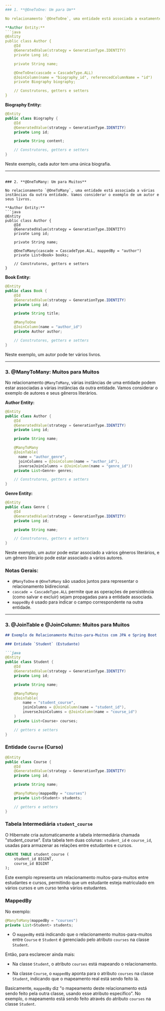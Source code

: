 ```yaml
---
### 1. **@OneToOne: Um para Um**

No relacionamento `@OneToOne`, uma entidade está associada a exatamente uma instância da outra entidade. Vamos considerar o exemplo de um autor e sua biografia.

**Author Entity:**
```java
@Entity
public class Author {
    @Id
    @GeneratedValue(strategy = GenerationType.IDENTITY)
    private Long id;

    private String name;

    @OneToOne(cascade = CascadeType.ALL)
    @JoinColumn(name = "biography_id", referencedColumnName = "id")
    private Biography biography;

    // Construtores, getters e setters
}
```

**Biography Entity:**
```java
@Entity
public class Biography {
    @Id
    @GeneratedValue(strategy = GenerationType.IDENTITY)
    private Long id;

    private String content;

    // Construtores, getters e setters
}
```

Neste exemplo, cada autor tem uma única biografia.

---
```

### 2. **@OneToMany: Um para Muitos**

No relacionamento `@OneToMany`, uma entidade está associada a várias instâncias da outra entidade. Vamos considerar o exemplo de um autor e seus livros.

**Author Entity:**
```java
@Entity
public class Author {
    @Id
    @GeneratedValue(strategy = GenerationType.IDENTITY)
    private Long id;

    private String name;

    @OneToMany(cascade = CascadeType.ALL, mappedBy = "author")
    private List<Book> books;

    // Construtores, getters e setters
}
```

**Book Entity:**
```java
@Entity
public class Book {
    @Id
    @GeneratedValue(strategy = GenerationType.IDENTITY)
    private Long id;

    private String title;

    @ManyToOne
    @JoinColumn(name = "author_id")
    private Author author;

    // Construtores, getters e setters
}
```

Neste exemplo, um autor pode ter vários livros.

---
### 3. **@ManyToMany: Muitos para Muitos**

No relacionamento `@ManyToMany`, várias instâncias de uma entidade podem estar associadas a várias instâncias da outra entidade. Vamos considerar o exemplo de autores e seus gêneros literários.

**Author Entity:**
```java
@Entity
public class Author {
    @Id
    @GeneratedValue(strategy = GenerationType.IDENTITY)
    private Long id;

    private String name;

    @ManyToMany
    @JoinTable(
      name = "author_genre",
      joinColumns = @JoinColumn(name = "author_id"),
      inverseJoinColumns = @JoinColumn(name = "genre_id"))
    private List<Genre> genres;

    // Construtores, getters e setters
}
```

**Genre Entity:**
```java
@Entity
public class Genre {
    @Id
    @GeneratedValue(strategy = GenerationType.IDENTITY)
    private Long id;

    private String name;

    // Construtores, getters e setters
}
```

Neste exemplo, um autor pode estar associado a vários gêneros literários, e um gênero literário pode estar associado a vários autores.

### Notas Gerais:


- `@ManyToOne` e `@OneToMany` são usados juntos para representar o relacionamento bidirecional.
- `cascade = CascadeType.ALL` permite que as operações de persistência (como salvar e excluir) sejam propagadas para a entidade associada.
- `mappedBy` é usado para indicar o campo correspondente na outra entidade.
---

### 3. **@JoinTable e @JoinColumn: Muitos para Muitos**

```markdown
## Exemplo de Relacionamento Muitos-para-Muitos com JPA e Spring Boot

### Entidade `Student` (Estudante)

```java
@Entity
public class Student {
    @Id
    @GeneratedValue(strategy = GenerationType.IDENTITY)
    private Long id;

    private String name;

    @ManyToMany
    @JoinTable(
        name = "student_course",
        joinColumns = @JoinColumn(name = "student_id"),
        inverseJoinColumns = @JoinColumn(name = "course_id")
    )
    private List<Course> courses;

    // getters e setters
}
```

### Entidade `Course` (Curso)

```java
@Entity
public class Course {
    @Id
    @GeneratedValue(strategy = GenerationType.IDENTITY)
    private Long id;

    private String name;

    @ManyToMany(mappedBy = "courses")
    private List<Student> students;

    // getters e setters
}
```

### Tabela Intermediária `student_course`

O Hibernate cria automaticamente a tabela intermediária chamada "student_course". Esta tabela tem duas colunas: `student_id` e `course_id`, usadas para armazenar as relações entre estudantes e cursos.

```sql
CREATE TABLE student_course (
    student_id BIGINT,
    course_id BIGINT
);
```

Este exemplo representa um relacionamento muitos-para-muitos entre estudantes e cursos, permitindo que um estudante esteja matriculado em vários cursos e um curso tenha vários estudantes.

### MappedBy 

No exemplo:

```java
@ManyToMany(mappedBy = "courses")
private List<Student> students;
```

- O `mappedBy` está indicando que o relacionamento muitos-para-muitos entre `Course` e `Student` é gerenciado pelo atributo `courses` na classe `Student`.

Então, para esclarecer ainda mais:

- Na classe `Student`, o atributo `courses` está mapeando o relacionamento.

- Na classe `Course`, o `mappedBy` aponta para o atributo `courses` na classe `Student`, indicando que o mapeamento real está sendo feito lá.

Basicamente, `mappedBy` diz "o mapeamento deste relacionamento está sendo feito pela outra classe, usando esse atributo específico". No exemplo, o mapeamento está sendo feito através do atributo `courses` na classe `Student`.
